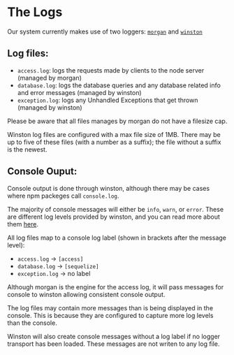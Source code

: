 # The Logs

Our system currently makes use of two loggers: [`morgan`](https://github.com/expressjs/morgan) and [`winston`](https://github.com/winstonjs/winston)

Log files:
-----------

- `access.log`: logs the requests made by clients to the node server (managed by morgan)
- `database.log`: logs the database queries and any database related info and error messages (managed by winston)
- `exception.log`: logs any Unhandled Exceptions that get thrown (managed by winston)

Please be aware that all files manages by morgan do not have a filesize cap. 

Winston log files are configured with a max file size of 1MB.
There may be up to five of these files (with a number as a suffix); the file without a suffix is the newest. 

Console Ouput:
--------------

Console output is done through winston, although there may be cases where npm packeges call `console.log`.

The majority of console messages will either be `info`, `warn`, or `error`.
These are different log levels provided by winston, and you can read more about them [here](https://github.com/winstonjs/winston#logging-levels).

All log files map to a console log label (shown in brackets after the message level):

- `access.log` -> `[access]`
- `database.log` -> `[sequelize]`
- `exception.log` -> no label

Although morgan is the engine for the access log, it will pass messages for console to winston allowing consistent console output.

The log files may contain more messages than is being displayed in the console.
This is because they are configured to capture more log levels than the console. 

Winston will also create console messages without a log label if no logger transport has been loaded. These messages are not writen to any log file.

